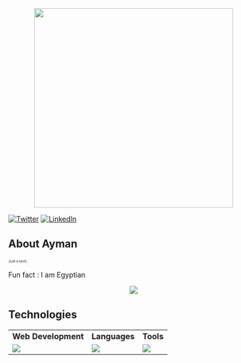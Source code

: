 <div style="text-align: center;"> 
  <img width="400" src="https://readme-typing-svg.herokuapp.com?font=JetBrains+Mono&weight=600&size=30&duration=3000&color=A1C4FF&width=535&lines=Hi%2C+I'm+Ayman+%F0%9F%91%8B;Just+a+tech..;Let's+Connect!"/>
</div>

[![Twitter](https://skillicons.dev/icons?i=twitter)](https://x.com/a_soliman1783)
[![LinkedIn](https://skillicons.dev/icons?i=linkedin)](https://www.linkedin.com/in/ayman-soliman-a602aa232)

## About Ayman
<p style="font-size:7px;">
Just a tech..
</p>
<p>Fun fact : I am Egyptian </p>
<p align="center"><img src= 'https://capsule-render.vercel.app/api?type=rect&color=gradient&height=2.5'/></p>

## Technologies
 
<table>

<tr>
	<td><strong>Web Development</strong></td>
	<td><strong>Languages</strong></td>
	<td><strong>Tools</strong></td>
</tr>
<tr>
	<td><img src="https://skillicons.dev/icons?i=html,css,bootstrap,js"></td>
	<td><img src="https://skillicons.dev/icons?i=java,cs&theme=dark"></td>
	<td><img src="https://skillicons.dev/icons?i=git,vscode,idea,github&theme=dark"></td>
</tr>
</table>

